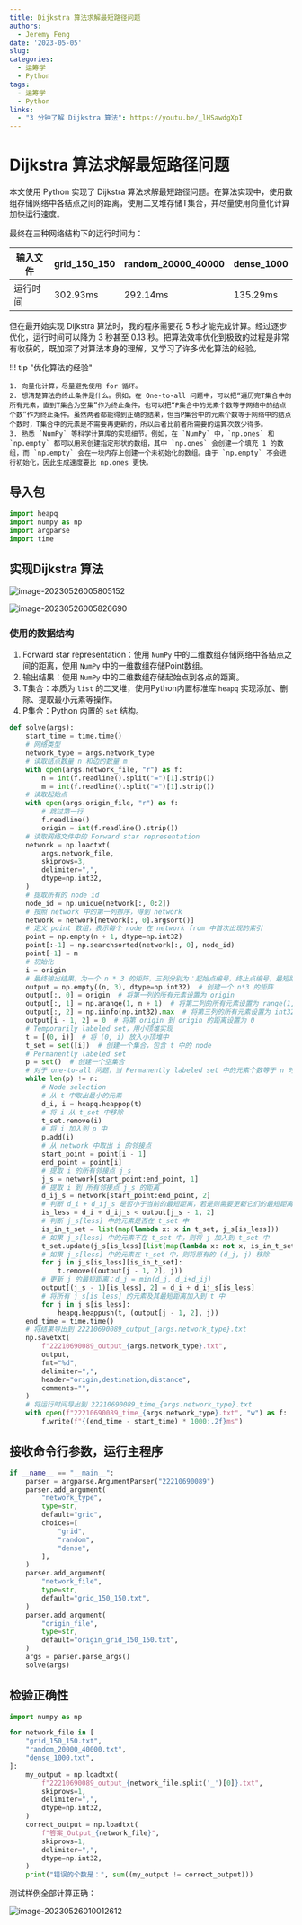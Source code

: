 ```yaml
---
title: Dijkstra 算法求解最短路径问题
authors: 
  - Jeremy Feng
date: '2023-05-05'
slug: 
categories:
  - 运筹学
  - Python
tags:
  - 运筹学
  - Python
links:
  - "3 分钟了解 Dijkstra 算法": https://youtu.be/_lHSawdgXpI
---
```


# Dijkstra 算法求解最短路径问题

本文使用 Python 实现了 Dijkstra 算法求解最短路径问题。在算法实现中，使用数组存储网络中各结点之间的距离，使用二叉堆存储T集合，并尽量使用向量化计算加快运行速度。

最终在三种网络结构下的运行时间为：

| 输入文件 | grid_150_150 | random_20000_40000 | dense_1000 |
| -------- | ------------ | ------------------ | ---------- |
| 运行时间 | 302.93ms     | 292.14ms           | 135.29ms   |

但在最开始实现 Dijkstra 算法时，我的程序需要花 5 秒才能完成计算。经过逐步优化，运行时间可以降为 3 秒甚至 0.13 秒。把算法效率优化到极致的过程是非常有收获的，既加深了对算法本身的理解，又学习了许多优化算法的经验。

!!! tip "优化算法的经验"

	1. 向量化计算，尽量避免使用 for 循环。
	2. 想清楚算法的终止条件是什么。例如，在 One-to-all 问题中，可以把“遍历完T集合中的所有元素，直到T集合为空集”作为终止条件，也可以把“P集合中的元素个数等于网络中的结点个数”作为终止条件。虽然两者都能得到正确的结果，但当P集合中的元素个数等于网络中的结点个数时，T集合中的元素是不需要再更新的，所以后者比前者所需要的运算次数少得多。
	3. 熟悉 `NumPy` 等科学计算库的实现细节。例如，在 `NumPy` 中，`np.ones` 和 `np.empty` 都可以用来创建指定形状的数组，其中 `np.ones` 会创建一个填充 1 的数组，而 `np.empty` 会在一块内存上创建一个未初始化的数组。由于 `np.empty` 不会进行初始化，因此生成速度要比 np.ones 更快。


<!-- more -->

## 导入包

```python
import heapq
import numpy as np
import argparse
import time
```

## 实现Dijkstra 算法

![image-20230526005805152](README-image/image-20230526005805152.png)

![image-20230526005826690](README-image/image-20230526005826690.png)

### 使用的数据结构

1. Forward star representation：使用 `NumPy` 中的二维数组存储网络中各结点之间的距离，使用 `NumPy` 中的一维数组存储Point数组。
2. 输出结果：使用 `NumPy` 中的二维数组存储起始点到各点的距离。
3. T集合：本质为 `list` 的二叉堆，使用Python内置标准库 `heapq` 实现添加、删除、提取最小元素等操作。
4. P集合：Python 内置的 `set` 结构。

```python
def solve(args):
    start_time = time.time()
    # 网络类型
    network_type = args.network_type
    # 读取结点数量 n 和边的数量 m
    with open(args.network_file, "r") as f:
        n = int(f.readline().split("=")[1].strip())
        m = int(f.readline().split("=")[1].strip())
    # 读取起始点
    with open(args.origin_file, "r") as f:
        # 跳过第一行
        f.readline()
        origin = int(f.readline().strip())
    # 读取网络文件中的 Forward star representation
    network = np.loadtxt(
        args.network_file,
        skiprows=3,
        delimiter=",",
        dtype=np.int32,
    )
    # 提取所有的 node id
    node_id = np.unique(network[:, 0:2])
    # 按照 network 中的第一列排序，得到 network
    network = network[network[:, 0].argsort()]
    # 定义 point 数组，表示每个 node 在 network from 中首次出现的索引
    point = np.empty(n + 1, dtype=np.int32)
    point[:-1] = np.searchsorted(network[:, 0], node_id)
    point[-1] = m
    # 初始化
    i = origin
    # 最终输出结果，为一个 n * 3 的矩阵，三列分别为：起始点编号，终止点编号，最短路径
    output = np.empty((n, 3), dtype=np.int32)  # 创建一个 n*3 的矩阵
    output[:, 0] = origin  # 将第一列的所有元素设置为 origin
    output[:, 1] = np.arange(1, n + 1)  # 将第二列的所有元素设置为 range(1, n+1)
    output[:, 2] = np.iinfo(np.int32).max  # 将第三列的所有元素设置为 int32 的最大值
    output[i - 1, 2] = 0  # 将第 origin 到 origin 的距离设置为 0
    # Temporarily labeled set，用小顶堆实现
    t = [(0, i)]  # 将 (0, i) 放入小顶堆中
    t_set = set([i])  # 创建一个集合，包含 t 中的 node
    # Permanently labeled set
    p = set()  # 创建一个空集合
    # 对于 one-to-all 问题，当 Permanently labeled set 中的元素个数等于 n 时，结束循环
    while len(p) != n:
        # Node selection
        # 从 t 中取出最小的元素
        d_i, i = heapq.heappop(t)
        # 将 i 从 t_set 中移除
        t_set.remove(i)
        # 将 i 加入到 p 中
        p.add(i)
        # 从 network 中取出 i 的邻接点
        start_point = point[i - 1]
        end_point = point[i]
        # 提取 i 的所有邻接点 j_s
        j_s = network[start_point:end_point, 1]
        # 提取 i 到 所有邻接点 j_s 的距离
        d_ij_s = network[start_point:end_point, 2]
        # 判断 d_i + d_ij_s 是否小于当前的最短距离，若是则需要更新它们的最短距离
        is_less = d_i + d_ij_s < output[j_s - 1, 2]
        # 判断 j_s[less] 中的元素是否在 t_set 中
        is_in_t_set = list(map(lambda x: x in t_set, j_s[is_less]))
        # 如果 j_s[less] 中的元素不在 t_set 中，则将 j 加入到 t_set 中
        t_set.update(j_s[is_less][list(map(lambda x: not x, is_in_t_set))])
        # 如果 j_s[less] 中的元素在 t_set 中，则将原有的 (d_j, j) 移除
        for j in j_s[is_less][is_in_t_set]:
            t.remove((output[j - 1, 2], j))
        # 更新 j 的最短距离：d_j = min(d_j, d_i+d_ij)
        output[(j_s - 1)[is_less], 2] = d_i + d_ij_s[is_less]
        # 将所有 j_s[is_less] 的元素及其最短距离加入到 t 中
        for j in j_s[is_less]:
            heapq.heappush(t, (output[j - 1, 2], j))
    end_time = time.time()
    # 将结果导出到 22210690089_output_{args.network_type}.txt
    np.savetxt(
        f"22210690089_output_{args.network_type}.txt",
        output,
        fmt="%d",
        delimiter=",",
        header="origin,destination,distance",
        comments="",
    )
    # 将运行时间导出到 22210690089_time_{args.network_type}.txt
    with open(f"22210690089_time_{args.network_type}.txt", "w") as f:
        f.write(f"{(end_time - start_time) * 1000:.2f}ms")
```

## 接收命令行参数，运行主程序

```python
if __name__ == "__main__":
    parser = argparse.ArgumentParser("22210690089")
    parser.add_argument(
        "network_type",
        type=str,
        default="grid",
        choices=[
            "grid",
            "random",
            "dense",
        ],
    )
    parser.add_argument(
        "network_file",
        type=str,
        default="grid_150_150.txt",
    )
    parser.add_argument(
        "origin_file",
        type=str,
        default="origin_grid_150_150.txt",
    )
    args = parser.parse_args()
    solve(args)
```

## 检验正确性

```python
import numpy as np

for network_file in [
    "grid_150_150.txt",
    "random_20000_40000.txt",
    "dense_1000.txt",
]:
    my_output = np.loadtxt(
        f"22210690089_output_{network_file.split('_')[0]}.txt",
        skiprows=1,
        delimiter=",",
        dtype=np.int32,
    )
    correct_output = np.loadtxt(
        f"答案_Output_{network_file}",
        skiprows=1,
        delimiter=",",
        dtype=np.int32,
    )
    print("错误的个数是：", sum((my_output != correct_output)))
```

测试样例全部计算正确：

![image-20230526010012612](README-image/image-20230526010012612.png)
